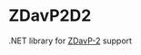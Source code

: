 ZDavP2D2
========

.NET library for [ZDavP-2](http://www.durs.gov.si/si/aktualno/nove_zahteve_za_racunalniske_programe_za_izdajanje_racunov/zahteve_za_racunalniske_programe_in_elektronske_naprave_ki_se_uporabljajo_za_izdajanje_racunov_pri_gotovinskem_poslovanju/) support
